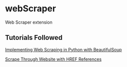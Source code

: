 # webScraper
Web Scraper extension

## Tutorials Followed  

[Implementing Web Scraping in Python with BeautifulSoup](https://www.geeksforgeeks.org/implementing-web-scraping-python-beautiful-soup/)  

[Scrape Through Website with HREF References](https://stackoverflow.com/questions/19429126/scrape-through-website-with-href-references)

